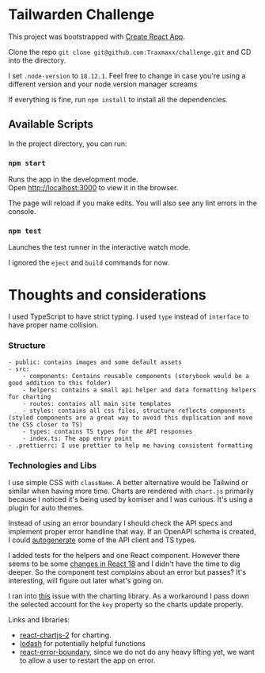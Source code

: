 # Tailwarden Challenge

This project was bootstrapped with [Create React App](https://github.com/facebook/create-react-app).

Clone the repo `git clone git@github.com:Traxmaxx/challenge.git` and CD into the directory.

I set `.node-version` to `18.12.1`. Feel free to change in case you're using a different version and your node version manager screams

If everything is fine, run `npm install` to install all the dependencies.

## Available Scripts

In the project directory, you can run:

### `npm start`

Runs the app in the development mode.\
Open [http://localhost:3000](http://localhost:3000) to view it in the browser.

The page will reload if you make edits.
You will also see any lint errors in the console.

### `npm test`

Launches the test runner in the interactive watch mode.

I ignored the `eject` and `build` commands for now.

# Thoughts and considerations

I used TypeScript to have strict typing. I used `type` instead of `interface` to have proper name collision.

### Structure
    - public: contains images and some default assets
    - src:
        - components: Contains reusable components (storybook would be a good addition to this folder)
        - helpers: contains a small api helper and data formatting helpers for charting
        - routes: contains all main site templates
        - styles: contains all css files, structure reflects components (styled components are a great way to avoid this duplication and move the CSS closer to TS)
        - types: contains TS types for the API responses
        - index.ts: The app entry point
    - .prettierrc: I use prettier to help me having consistent formatting

### Technologies and Libs
I use simple CSS with `className`. A better alternative would be Tailwind or similar when having more time. Charts are rendered with `chart.js` primarily because I noticed it's being used by komiser and I was curious. It's using a plugin for auto themes.

Instead of using an error boundary I should check the API specs and implement proper error handline that way. If an OpenAPI schema is created, I could [autogenerate](https://swagger.io/tools/swagger-codegen/) some of the API client and TS types.

I added tests for the helpers and one React component. However there seems to be some [changes in React 18](https://github.com/testing-library/react-testing-library/issues/1216) and I didn't have the time to dig deeper. So the component test complains about an error but passes? It's interesting, will figure out later what's going on.

I ran into [this](https://github.com/reactchartjs/react-chartjs-2/issues/90) issue with the charting library. As a workaround I pass down the selected account for the `key` property so the charts update properly.


Links and libraries:
- [react-chartjs-2](https://github.com/reactchartjs/react-chartjs-2) for charting.
- [lodash](https://lodash.com/) for potentially helpful functions
- [react-error-boundary](https://github.com/bvaughn/react-error-boundary), since we do not do any heavy lifting yet,  we want to allow a user to restart the app on error.